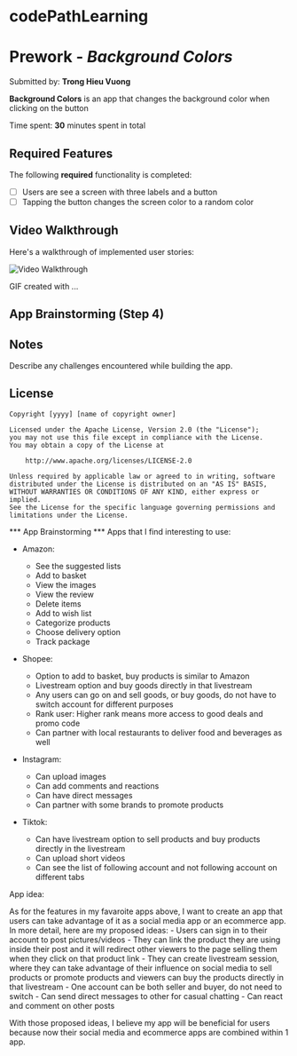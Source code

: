 # codePathLearning
# Prework - *Background Colors*

Submitted by: **Trong Hieu Vuong**

**Background Colors** is an app that changes the background color when clicking on the button

Time spent: **30** minutes spent in total

## Required Features

The following **required** functionality is completed:

- [ ] Users are see a screen with three labels and a button
- [ ] Tapping the button changes the screen color to a random color
 
## Video Walkthrough

Here's a walkthrough of implemented user stories:

<img src='http://i.imgur.com/link/to/your/gif/file.gif' title='Video Walkthrough' width='' alt='Video Walkthrough' />

<!-- Replace this with whatever GIF tool you used! -->
GIF created with ...  
<!-- Recommended tools:
[Kap](https://getkap.co/) for macOS
[ScreenToGif](https://www.screentogif.com/) for Windows
[peek](https://github.com/phw/peek) for Linux. -->

## App Brainstorming (Step 4)

## Notes

Describe any challenges encountered while building the app.

## License

    Copyright [yyyy] [name of copyright owner]

    Licensed under the Apache License, Version 2.0 (the "License");
    you may not use this file except in compliance with the License.
    You may obtain a copy of the License at

        http://www.apache.org/licenses/LICENSE-2.0

    Unless required by applicable law or agreed to in writing, software
    distributed under the License is distributed on an "AS IS" BASIS,
    WITHOUT WARRANTIES OR CONDITIONS OF ANY KIND, either express or implied.
    See the License for the specific language governing permissions and
    limitations under the License.



*** App Brainstorming ***
Apps that I find interesting to use:
- Amazon:
    - See the suggested lists
    - Add to basket
    - View the images
    - View the review
    - Delete items
    - Add to wish list
    - Categorize products
    - Choose delivery option
    - Track package

- Shopee:
    - Option to add to basket, buy products is similar to Amazon
    - Livestream option and buy goods directly in that livestream
    - Any users can go on and sell goods, or buy goods, do not have to switch account for different purposes
    - Rank user: Higher rank means more access to good deals and promo code
    - Can partner with local restaurants to deliver food and beverages as well

- Instagram:
    - Can upload images
    - Can add comments and reactions
    - Can have direct messages
    - Can partner with some brands to promote products

- Tiktok:
    - Can have livestream option to sell products and buy products directly in the livestream
    - Can upload short videos
    - Can see the list of following account and  not following account on different tabs

App idea:

As for the features in my favaroite apps above, I want to create an app that users can take advantage of it as a social media app or an ecommerce app. 
In more detail, here are my proposed ideas:
    - Users can sign in to their account to post pictures/videos
    - They can link the product they are using inside their post and it will redirect other viewers to the page selling them when they click on that product link
    - They can create livestream session, where they can take advantage of their influence on social media to sell products or promote products and viewers can buy the products directly in that livestream
    - One account can be both seller and buyer, do not need to switch
    - Can send direct messages to other for casual chatting
    - Can react and comment on other posts

With those proposed ideas, I believe my app will be beneficial for users because now their social media and ecommerce apps are combined within 1 app. 

